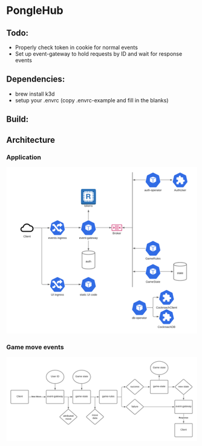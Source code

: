 # PongleHub

## Todo:

- Properly check token in cookie for normal events
- Set up event-gateway to hold requests by ID and wait for response events

## Dependencies:

- brew install k3d
- setup your .envrc (copy .envrc-example and fill in the blanks)

## Build:

## Architecture

### Application

![](docs/pongle-architecture.png)

### Game move events

![](docs/pongle-game-move.png)
